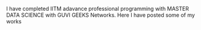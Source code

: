 I have completed IITM adavance professional programming with MASTER DATA SCIENCE with GUVI GEEKS Networks.
Here I have posted some of my works
